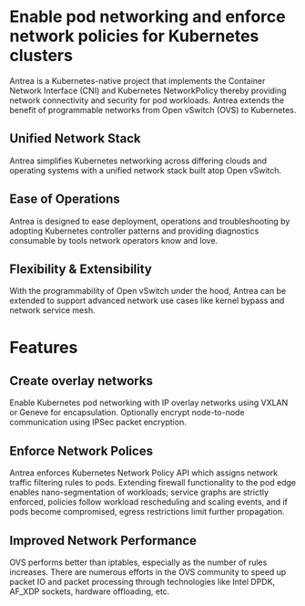 # Enable pod networking and enforce network policies for Kubernetes clusters

Antrea is a Kubernetes-native project that implements the Container Network Interface (CNI) and Kubernetes NetworkPolicy thereby providing network connectivity and security for pod workloads. Antrea extends the benefit of programmable networks from Open vSwitch (OVS) to Kubernetes.

## Unified Network Stack

Antrea simplifies Kubernetes networking across differing clouds and operating systems with a unified network stack built atop Open vSwitch.

## Ease of Operations

Antrea is designed to ease deployment, operations and troubleshooting by adopting Kubernetes controller patterns and providing diagnostics consumable by tools network operators know and love.

## Flexibility & Extensibility

With the programmability of Open vSwitch under the hood, Antrea can be extended to support advanced network use cases like kernel bypass and network service mesh.

# Features

## Create overlay networks

Enable Kubernetes pod networking with IP overlay networks using VXLAN or Geneve for encapsulation. Optionally encrypt node-to-node communication using IPSec packet encryption.

## Enforce Network Polices

Antrea enforces Kubernetes Network Policy API which assigns network traffic filtering rules to pods. Extending firewall functionality to the pod edge enables nano-segmentation of workloads; service graphs are strictly enforced, policies follow workload rescheduling and scaling events, and if pods become compromised, egress restrictions limit further propagation.

## Improved Network Performance

OVS performs better than iptables, especially as the number of rules increases. There are numerous efforts in the OVS community to speed up packet IO and packet processing through technologies like Intel DPDK, AF_XDP sockets, hardware offloading, etc.
